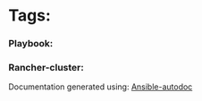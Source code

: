 # Tags:
### Playbook:
### Rancher-cluster:

Documentation generated using: [Ansible-autodoc](https://github.com/AndresBott/ansible-autodoc)